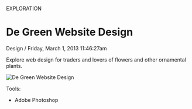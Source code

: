 <p class="type">EXPLORATION</p>

# De Green Website Design

<p class="meta">Design  /  Friday, March 1, 2013 11:46:27am</p>

Explore web design for traders and lovers of flowers and other ornamental plants.

![De Green Website Design](https://farooq-agent.web.app/assets/images/works/details/54-de-green-website-design/di.jpg)

Tools:
- Adobe Photoshop
